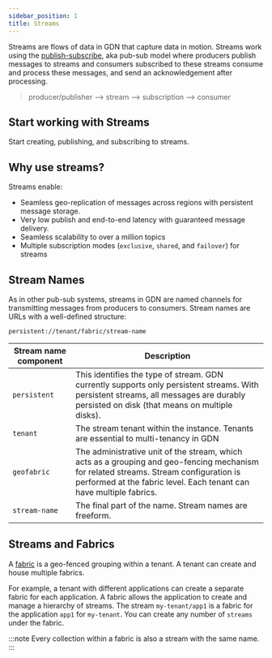 ```yaml
---
sidebar_position: 1
title: Streams
---
```


Streams are flows of data in GDN that capture data in motion. Streams work using the [publish-subscribe](https://en.wikipedia.org/wiki/Publish%E2%80%93subscribe_pattern), aka pub-sub model where producers publish messages to streams and consumers subscribed to these streams consume and process these messages, and send an acknowledgement after processing.

> producer/publisher --> stream --> subscription --> consumer


## Start working with Streams

Start creating, publishing, and subscribing to streams.

<grid cols={4}>
  <card
    heading="Client SDKs"
    description="Create, subscribe and publish to streams using our Python and Javascript SDKs."
    href="/docs/streams/getting-started-streams"
  />
  <card
    heading="REST APIs"
    description="Leverage our extensive list of API endpoints to work with GDN Streams."
    href="/docs/api#/operations/CreateStream"
  />
    <card
    heading="Web Console"
    description="Use our intuitive user interface to send, receive and subscribe to streams."
    href="/docs/streams/stream-tasks/create-streams"
/>
    <card
    heading="GDN CLI"
    description="Install and use the interactive GDN CLI to start subscribing and publishing to streams."
    href="/docs/cli/streams-cli"
  />
</grid>

## Why use streams?

Streams enable:

- Seamless geo-replication of messages across regions with persistent message storage.
- Very low publish and end-to-end latency with guaranteed message delivery.
- Seamless scalability to over a million topics
- Multiple subscription modes (`exclusive`, `shared`, and `failover`) for streams

## Stream Names

As in other pub-sub systems, streams in GDN are named channels for transmitting messages from producers to consumers. Stream names are URLs with a well-defined structure:

```http
persistent://tenant/fabric/stream-name
```

|Stream name component | Description |
|--------------------|---------------|
|`persistent` | This identifies the type of stream. GDN currently supports only persistent streams. With persistent streams, all messages are durably persisted on disk (that means on multiple disks).
|`tenant`             | The stream tenant within the instance. Tenants are essential to multi-tenancy in GDN |
|`geofabric`          | The administrative unit of the stream, which acts as a grouping and geo-fencing mechanism for related streams. Stream configuration is performed at the fabric level. Each tenant can have multiple fabrics. |
|`stream-name`              | The final part of the name. Stream names are freeform. |

## Streams and Fabrics

A [fabric](../geofabrics/index.md) is a geo-fenced grouping within a tenant. A tenant can create and house multiple fabrics.

For example, a tenant with different applications can create a separate fabric for each application. A fabric allows the application to create and manage a hierarchy of streams. The stream `my-tenant/app1` is a fabric for the application `app1` for `my-tenant`. You can create any number of `streams` under the fabric.

:::note
Every collection within a fabric is also a stream with the same name.
:::
